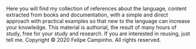 Here you will find my collection of references about the language, content extracted from books and documentation, with a simple and direct approach with practical examples so that new to the language can increase your knowledge. This material is authorial, the result of many hours of study, free for your study and research. If you are interested in reusing, just tell me.
Copyright © 2020 Felipe Campinho. All rights reserved.

